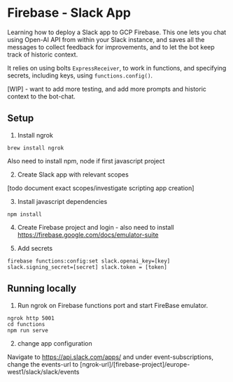 # Firebase - Slack App

Learning how to deploy a Slack app to GCP Firebase. This one lets you chat using Open-AI API from within your Slack instance, and saves all the messages to collect feedback for improvements, and to let the bot keep track of historic context. 

It relies on using bolts `ExpressReceiver`, to work in functions, and specifying secrets, including keys, using `functions.config()`. 

[WIP] - want to add more testing, and add more prompts and historic context to the bot-chat.  

## Setup

1. Install ngrok

```
brew install ngrok
```

Also need to install npm, node if first javascript project

2. Create Slack app with relevant scopes

[todo document exact scopes/investigate scripting app creation]

3. Install javascript dependencies

```npm install```

4. Create Firebase project and login - also need to install https://firebase.google.com/docs/emulator-suite

5. Add secrets

```
firebase functions:config:set slack.openai_key=[key] slack.signing_secret=[secret] slack.token = [token]
```

## Running locally 

1. Run ngrok on Firebase functions port and start FireBase emulator.

```
ngrok http 5001
cd functions
npm run serve
```

2. change app configuration

Navigate to https://api.slack.com/apps/ and under event-subscriptions, change the events-url to [ngrok-url]/[firebase-project]/europe-west1/slack/slack/events
